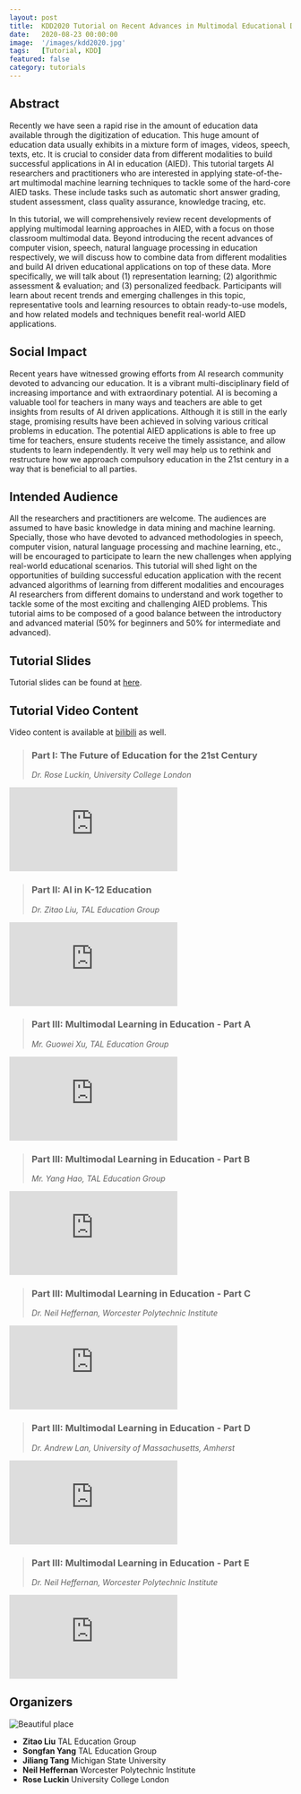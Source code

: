 ```yaml
---
layout: post
title:  KDD2020 Tutorial on Recent Advances in Multimodal Educational Data Mining in K-12 Education
date:   2020-08-23 00:00:00
image:  '/images/kdd2020.jpg'
tags:   [Tutorial, KDD]
featured: false
category: tutorials
---
```


## Abstract

Recently we have seen a rapid rise in the amount of education data available through the digitization of education. This huge amount of education data usually exhibits in a mixture form of images, videos, speech, texts, etc. It is crucial to consider data from different modalities to build successful applications in AI in education (AIED). This tutorial targets AI researchers and practitioners who are interested in applying state-of-the-art multimodal machine learning techniques to tackle some of the hard-core AIED tasks. These include tasks such as automatic short answer grading, student assessment, class quality assurance, knowledge tracing, etc.

In this tutorial, we will comprehensively review recent developments of applying multimodal learning approaches in AIED, with a focus on those classroom multimodal data. Beyond introducing the recent advances of computer vision, speech, natural language processing in education respectively, we will discuss how to combine data from different modalities and build AI driven educational applications on top of these data. More specifically, we will talk about (1) representation learning; (2) algorithmic assessment & evaluation; and (3) personalized feedback. Participants will learn about recent trends and emerging challenges in this topic, representative tools and learning resources to obtain ready-to-use models, and how related models and techniques benefit real-world AIED applications.


## Social Impact

Recent years have witnessed growing efforts from AI research community devoted to advancing our education. It is a vibrant multi-disciplinary field of increasing importance and with extraordinary potential. AI is becoming a valuable tool for teachers in many ways and teachers are able to get insights from results of AI driven applications. Although it is still in the early stage, promising results have been achieved in solving various critical problems in education. The potential AIED applications is able to free up time for teachers, ensure students receive the timely assistance, and allow students to learn independently. It very well may help us to rethink and restructure how we approach compulsory education in the 21st century in a way that is beneficial to all parties.


## Intended Audience

All the researchers and practitioners are welcome. The audiences are assumed to have basic knowledge in data mining and machine learning. Specially, those who have devoted to advanced methodologies in speech, computer vision, natural language processing and machine learning, etc., will be encouraged to participate to learn the new challenges when applying real-world educational scenarios. This tutorial will shed light on the opportunities of building successful education application with the recent advanced algorithms of learning from different modalities and encourages AI researchers from different domains to understand and work together to tackle some of the most exciting and challenging AIED problems. This tutorial aims to be composed of a good balance between the introductory and advanced material (50% for beginners and 50% for intermediate and advanced).

## Tutorial Slides 

Tutorial slides can be found at [here](https://drive.google.com/drive/folders/1SahIip8e8W8dOxY5rntGRQxOSzgk_jOM?usp=sharing).

## Tutorial Video Content

Video content is available at [bilibili](https://space.bilibili.com/673434640/channel/detail?cid=149750) as well. 

> ### Part I: The Future of Education for the 21st Century
> 
> <cite>Dr. Rose Luckin, University College London</cite>

<p><iframe src="https://www.youtube.com/embed/q1wrjKymaaM" frameborder="0" allowfullscreen></iframe></p>


> ### Part II: AI in K-12 Education
> 
> <cite>Dr. Zitao Liu, TAL Education Group</cite>

<p><iframe src="https://www.youtube.com/embed/h85aqzdQxco" frameborder="0" allowfullscreen></iframe></p>


> ### Part III: Multimodal Learning in Education - Part A
> 
> <cite>Mr. Guowei Xu, TAL Education Group</cite>

<p><iframe src="https://www.youtube.com/embed/p2xBKAS1HTw" frameborder="0" allowfullscreen></iframe></p>


> ### Part III: Multimodal Learning in Education - Part B
> 
> <cite>Mr. Yang Hao, TAL Education Group</cite>

<p><iframe src="https://www.youtube.com/embed/WVUBd0WCG9o" frameborder="0" allowfullscreen></iframe></p>


> ### Part III: Multimodal Learning in Education - Part C
> 
> <cite>Dr. Neil Heffernan, Worcester Polytechnic Institute</cite>

<p><iframe src="https://www.youtube.com/embed/CCiszinOezU" frameborder="0" allowfullscreen></iframe></p>


> ### Part III: Multimodal Learning in Education - Part D
> 
> <cite>Dr. Andrew Lan, University of Massachusetts, Amherst</cite>

<p><iframe src="https://www.youtube.com/embed/sd2FuX11x7k" frameborder="0" allowfullscreen></iframe></p>


> ### Part III: Multimodal Learning in Education - Part E
> 
> <cite>Dr. Neil Heffernan, Worcester Polytechnic Institute</cite>

<p><iframe src="https://www.youtube.com/embed/9DIHBulY3ac" frameborder="0" allowfullscreen></iframe></p>



## Organizers

![Beautiful place]({{site.baseurl}}/images/kdd2020_tutorial_organizers.jpg)

* **Zitao Liu** TAL Education Group
* **Songfan Yang** TAL Education Group
* **Jiliang Tang** Michigan State University
* **Neil Heffernan** Worcester Polytechnic Institute
* **Rose Luckin** University College London
